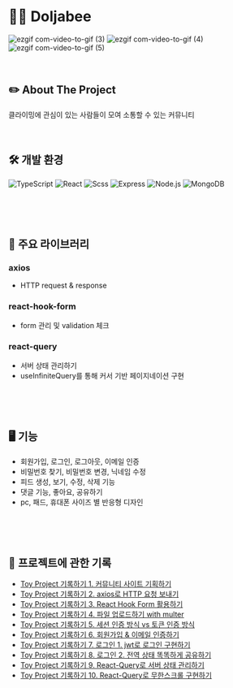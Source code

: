 # 🧗‍♀️ Doljabee


![ezgif com-video-to-gif (3)](https://user-images.githubusercontent.com/59763645/228170397-0fa2a26c-9972-44a1-9bcd-d5517beda264.gif)
![ezgif com-video-to-gif (4)](https://user-images.githubusercontent.com/59763645/228256639-c74e4e71-b592-4f32-8003-12b928bc27eb.gif)
![ezgif com-video-to-gif (5)](https://user-images.githubusercontent.com/59763645/228262868-5fc10fb8-1ea8-4376-b53c-e01cd25c6d47.gif)


<br>

## ✏️ About The Project
클라이밍에 관심이 있는 사람들이 모여 소통할 수 있는 커뮤니티
<br>
<br>
<br>

## 🛠 개발 환경

![TypeScript](https://img.shields.io/badge/typescript-%23007ACC.svg?style=for-the-badge&logo=typescript&logoColor=white)
![React](https://img.shields.io/badge/react-%2320232a.svg?style=for-the-badge&logo=react&logoColor=%2361DAFB)
![Scss](https://img.shields.io/badge/Sass-%cc6699.svg?style=for-the-badge&logo=Sass&logoColor=%CC6699)
![Express](https://img.shields.io/badge/express-000000?style=for-the-badge&logo=express&logoColor=white)
![Node.js](https://img.shields.io/badge/node.js-339933?style=for-the-badge&logo=Node.js&logoColor=white)
![MongoDB](https://img.shields.io/badge/mongoDB-47A248?style=for-the-badge&logo=MongoDB&logoColor=white)

<br>
<br>
<br>

## 🧚 주요 라이브러리

### axios

* HTTP request & response

### react-hook-form

* form 관리 및 validation 체크

### react-query

* 서버 상태 관리하기
* useInfiniteQuery를 통해 커서 기반 페이지네이션 구현

<br>
<br>
<br>

## 🖥 기능

* 회원가입, 로그인, 로그아웃, 이메일 인증
* 비밀번호 찾기, 비밀번호 변경, 닉네임 수정
* 피드 생성, 보기, 수정, 삭제 기능
* 댓글 기능, 좋아요, 공유하기
* pc, 패드, 휴대폰 사이즈 별 반응형 디자인

<br>
<br>
<br>

## 📒 프로젝트에 관한 기록
* [Toy Project 기록하기 1. 커뮤니티 사이트 기획하기](https://jihye-dev.tistory.com/59)
* [Toy Project 기록하기 2. axios로 HTTP 요청 보내기](https://jihye-dev.tistory.com/60) 
* [Toy Project 기록하기 3. React Hook Form 활용하기](https://jihye-dev.tistory.com/61)
* [Toy Project 기록하기 4. 파일 업로드하기 with multer](https://jihye-dev.tistory.com/62)
* [Toy Project 기록하기 5. 세션 인증 방식 vs 토큰 인증 방식](https://jihye-dev.tistory.com/63)
* [Toy Project 기록하기 6. 회원가입 & 이메일 인증하기](https://jihye-dev.tistory.com/64)
* [Toy Project 기록하기 7. 로그인 1. jwt로 로그인 구현하기](https://jihye-dev.tistory.com/65)
* [Toy Project 기록하기 8. 로그인 2. 전역 상태 똑똑하게 공유하기](https://jihye-dev.tistory.com/66)
* [Toy Project 기록하기 9. React-Query로 서버 상태 관리하기](https://jihye-dev.tistory.com/67)
* [Toy Project 기록하기 10. React-Query로 무한스크롤 구현하기](https://jihye-dev.tistory.com/68)
<br>
